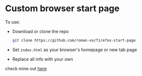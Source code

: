 # Custom browser start page

To use:
- Download or clone the repo

  ```bash
  git clone https://github.com/roman-xo/firefox-start-page
  ```

- Set `index.html` as your browser's homepage or new tab page
- Replace all info with your own

check mine out <a href=https://roman-xo.github.io/firefox-start-page/>here</a>
